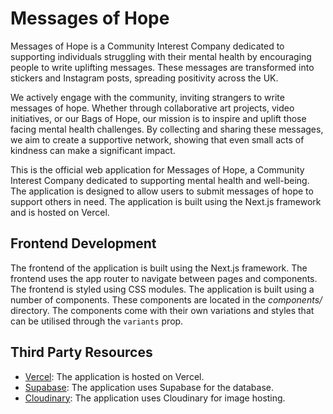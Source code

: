 # Messages of Hope

Messages of Hope is a Community Interest Company dedicated to supporting individuals struggling with their mental health by encouraging people to write uplifting messages. These messages are transformed into stickers and Instagram posts, spreading positivity across the UK.

We actively engage with the community, inviting strangers to write messages of hope. Whether through collaborative art projects, video initiatives, or our Bags of Hope, our mission is to inspire and uplift those facing mental health challenges. By collecting and sharing these messages, we aim to create a supportive network, showing that even small acts of kindness can make a significant impact.

This is the official web application for Messages of Hope, a Community Interest Company dedicated to supporting mental health and well-being. The application is designed to allow users to submit messages of hope to support others in need. The application is built using the Next.js framework and is hosted on Vercel.

## Frontend Development

The frontend of the application is built using the Next.js framework. The frontend uses the app router to navigate between pages and components. The frontend is styled using CSS modules. The application is built using a number of components. These components are located in the _components/_ directory. The components come with their own variations and styles that can be utilised through the `variants` prop.

## Third Party Resources

- [Vercel](https://vercel.com/): The application is hosted on Vercel.
- [Supabase](https://supabase.io/): The application uses Supabase for the database.
- [Cloudinary](https://cloudinary.com/): The application uses Cloudinary for image hosting.